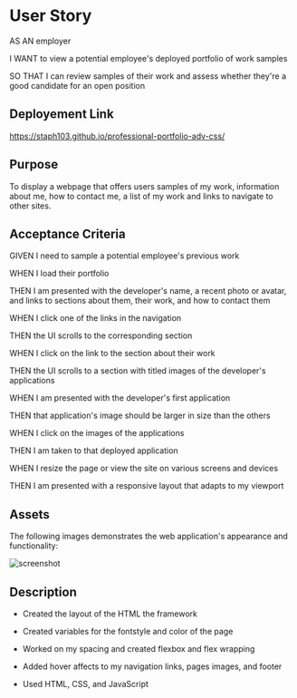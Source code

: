 # User Story


AS AN employer

I WANT to view a potential employee's deployed portfolio of work samples

SO THAT I can review samples of their work and assess whether they're a good candidate for an open position


## Deployement Link

https://staph103.github.io/professional-portfolio-adv-css/



## Purpose


To display a webpage that offers users samples of my work, information about me, how to contact me, a list of my work and links to navigate to other sites.



## Acceptance Criteria 


GIVEN I need to sample a potential employee's previous work

WHEN I load their portfolio

THEN I am presented with the developer's name, a recent photo or avatar, and links to sections about them, their work, and how to contact them

WHEN I click one of the links in the navigation

THEN the UI scrolls to the corresponding section

WHEN I click on the link to the section about their work

THEN the UI scrolls to a section with titled images of the developer's applications

WHEN I am presented with the developer's first application

THEN that application's image should be larger in size than the others

WHEN I click on the images of the applications

THEN I am taken to that deployed application

WHEN I resize the page or view the site on various screens and devices

THEN I am presented with a responsive layout that adapts to my viewport


## Assets

The following images demonstrates the web application's appearance and functionality:


![screenshot](./assets/Challenge2screenshot.png)


## Description


* Created the layout of the HTML the framework

* Created variables for the fontstyle and color of the page

* Worked on my spacing and created flexbox and flex wrapping

* Added hover affects to my navigation links, pages images, and footer

* Used HTML, CSS, and JavaScript



